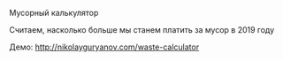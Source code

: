 Мусорный калькулятор

Считаем, насколько больше мы станем платить за мусор в 2019 году

Демо: http://nikolayguryanov.com/waste-calculator
